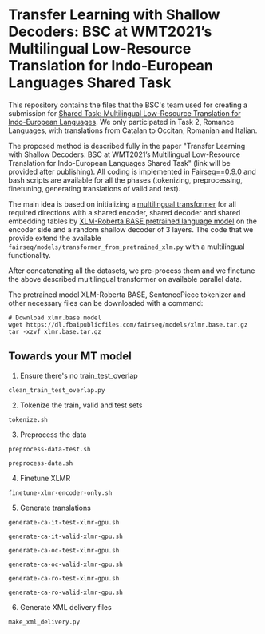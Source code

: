 # Transfer Learning with Shallow Decoders: BSC at WMT2021’s Multilingual Low-Resource Translation for Indo-European Languages Shared Task

This repository contains the files that the BSC's team used for creating a submission for [Shared Task: Multilingual Low-Resource Translation for Indo-European Languages](http://www.statmt.org/wmt21/multilingualHeritage-translation-task.html). We only participated in Task 2, Romance Languages, with translations from Catalan to Occitan, Romanian and Italian.

The proposed method is described fully in the paper "Transfer Learning with Shallow Decoders: BSC at WMT2021’s Multilingual Low-Resource Translation for Indo-European Languages Shared Task" (link will be provided after publishing). All coding is implemented in [Fairseq==0.9.0](https://github.com/pytorch/fairseq/tree/v0.9.0/) and bash scripts are available for all the phases (tokenizing, preprocessing, finetuning, generating translations of valid and test).

The main idea is based on initializing a [multilingual transformer](https://github.com/pytorch/fairseq/tree/master/examples/translation#multilingual-translation) for all required directions with a shared encoder, shared decoder and shared embedding tables by [XLM-Roberta BASE pretrained language model](https://github.com/pytorch/fairseq/tree/master/examples/xlmr) on the encoder side and a random shallow decoder of 3 layers. The code that we provide extend the available `fairseq/models/transformer_from_pretrained_xlm.py` with a multilingual functionality.

After concatenating all the datasets, we pre-process them and we finetune the above described multilingual transformer on available parallel data.

The pretrained model XLM-Roberta BASE, SentencePiece tokenizer and other necessary files can be downloaded with a command:

    # Download xlmr.base model
    wget https://dl.fbaipublicfiles.com/fairseq/models/xlmr.base.tar.gz
    tar -xzvf xlmr.base.tar.gz

## Towards your MT model

1. Ensure there's no train_test_overlap

`clean_train_test_overlap.py`

2. Tokenize the train, valid and test sets

`tokenize.sh`

3. Preprocess the data

`preprocess-data-test.sh`

`preprocess-data.sh`

4. Finetune XLMR

`finetune-xlmr-encoder-only.sh` 

5. Generate translations

`generate-ca-it-test-xlmr-gpu.sh`

`generate-ca-it-valid-xlmr-gpu.sh`

`generate-ca-oc-test-xlmr-gpu.sh`

`generate-ca-oc-valid-xlmr-gpu.sh`

`generate-ca-ro-test-xlmr-gpu.sh`

`generate-ca-ro-valid-xlmr-gpu.sh`

6. Generate XML delivery files 

`make_xml_delivery.py`
